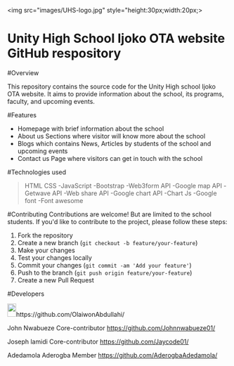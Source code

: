<img src="images/UHS-logo.jpg" style="height:30px;width:20px;>

<h1>Unity High School Ijoko OTA website GitHub respository</h2>

#Overview

This repository contains the source code for the Unity High  school Ijoko OTA website. It aims to provide information about the school, its programs, faculty, and upcoming events.


#Features
- Homepage with brief information about the school
- About us Sections where visitor will know more about the school 
- Blogs which contains News, Articles by students of the school and upcoming events
- Contact us Page where visitors can get in touch with the school 

#Technologies used

>HTML
>CSS
-JavaScript
-Bootstrap
-Web3form API
-Google map API
-Getwave API
-Web share API 
-Google chart API
-Chart Js
-Google font
-Font awesome

#Contributing
Contributions are welcome! But are limited to the school students. If you'd like to contribute to the project, please follow these steps:
1. Fork the repository
2. Create a new branch (`git checkout -b feature/your-feature`)
3. Make your changes
4. Test your changes locally
5. Commit your changes (`git commit -am 'Add your feature'`)
6. Push to the branch (`git push origin feature/your-feature`)
7. Create a new Pull Request


#Developers
<p>
  <img src="images/geniuslogo.jpg" style="height:30px;width:20px;>
</p>

Abdullahi Olaiwon
Team Lead
https://github.com/OlaiwonAbdullahi/

John Nwabueze
Core-contributor
https://github.com/Johnnwabueze01/

Joseph lamidi 
Core-contributor
https://github.com/Jaycode01/

Adedamola Aderogba
Member
https://github.com/AderogbaAdedamola/
